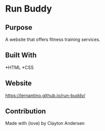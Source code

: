 # Run Buddy
## Purpose
A website that offers fitness training services.
## Built With
*HTML
*CSS
## Website
https://lernantino.github.io/run-buddy/
## Contribution
Made with (love) by Clayton Andersen
